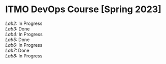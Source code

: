 # ITMO DevOps Course [Spring 2023]

*Lab2:* In Progress  
*Lab3:* Done  
*Lab4:* In Progress  
*Lab5:* Done  
*Lab6:* In Progress  
*Lab7:* Done  
*Lab8:* In Progress  
